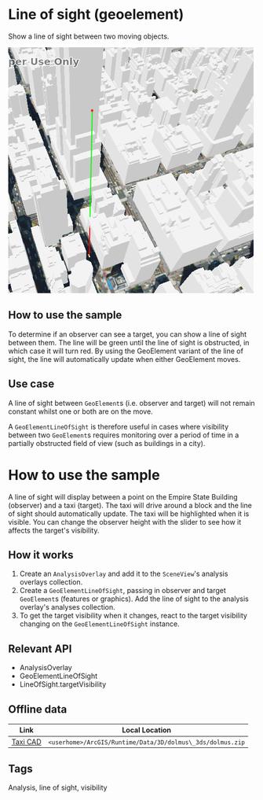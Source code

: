 # Line of sight (geoelement)

Show a line of sight between two moving objects.

![](screenshot.png)

## How to use the sample

To determine if an observer can see a target, you can show a line of sight between them.
The line will be green until the line of sight is obstructed, in which case it will turn red.
By using the GeoElement variant of the line of sight, the line will automatically update when either GeoElement moves.

## Use case

A line of sight between `GeoElement`s (i.e. observer and target) will not remain constant whilst one or both are on the move.

A `GeoElementLineOfSight` is therefore useful in cases where visibility between two `GeoElement`s requires monitoring over a period of time in a partially obstructed field of view
(such as buildings in a city).

# How to use the sample

A line of sight will display between a point on the Empire State Building (observer) and a taxi (target).
The taxi will drive around a block and the line of sight should automatically update.
The taxi will be highlighted when it is visible. You can change the observer height with the slider to see how it affects the target's visibility.

## How it works

1. Create an `AnalysisOverlay` and add it to the `SceneView`'s analysis overlays collection.
2. Create a `GeoElementLineOfSight`, passing in observer and target `GeoElement`s (features or graphics). Add the line of sight to the analysis overlay's analyses collection.
3. To get the target visibility when it changes, react to the target visibility changing on the `GeoElementLineOfSight` instance.

## Relevant API

* AnalysisOverlay
* GeoElementLineOfSight
* LineOfSight.targetVisibility

## Offline data

Link | Local Location
---------|-------|
|[Taxi CAD](https://www.arcgis.com/home/item.html?id=3af5cfec0fd24dac8d88aea679027cb9)|`<userhome>/ArcGIS/Runtime/Data/3D/dolmus\_3ds/dolmus.zip`|

## Tags

Analysis, line of sight, visibility
